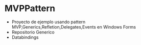 # MVPPattern
- Proyecto de ejemplo usando pattern MVP,Generics,Refletion,Delegates,Events en Windows Forms
- Repositorio Generico
- Databindings
